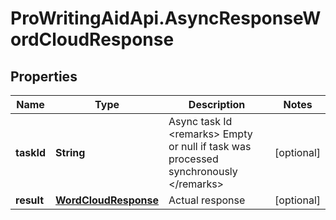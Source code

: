 # ProWritingAidApi.AsyncResponseWordCloudResponse

## Properties
Name | Type | Description | Notes
------------ | ------------- | ------------- | -------------
**taskId** | **String** | Async task Id  &lt;remarks&gt;  Empty or null if task was processed synchronously  &lt;/remarks&gt; | [optional] 
**result** | [**WordCloudResponse**](WordCloudResponse.md) | Actual response | [optional] 


